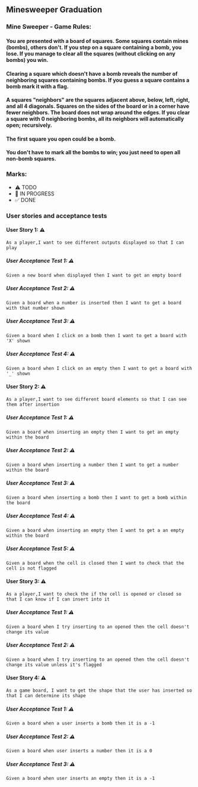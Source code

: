 ## Minesweeper Graduation

### Mine Sweeper - Game Rules:		
#### You are presented with a board of squares. Some squares contain mines (bombs), others don't. If you step on a square containing a bomb, you lose. If you manage to clear all the squares (without clicking on any bombs) you win. 
#### Clearing a square which doesn't have a bomb reveals the number of neighboring squares containing bombs. If you guess a square contains a bomb mark it with a flag. 
#### A squares "neighbors" are the squares adjacent above, below, left, right, and all 4 diagonals. Squares on the sides of the board or in a corner have fewer neighbors. The board does not wrap around the edges. If you clear a square with 0 neighboring bombs, all its neighbors will automatically open; recursively. 
#### The first square you open could be a bomb. 
#### You don't have to mark all the bombs to win; you just need to open all non-bomb squares.

### Marks:
- ⚠ TODO
- 🚧 IN PROGRESS
- ✅ DONE

### User stories and acceptance tests
#### User Story 1: ⚠
```
As a player,I want to see different outputs displayed so that I can play
```
##### User Acceptance Test 1: ⚠
```
Given a new board when displayed then I want to get an empty board
```
##### User Acceptance Test 2: ⚠
```
Given a board when a number is inserted then I want to get a board with that number shown
```
##### User Acceptance Test 3: ⚠
```
Given a board when I click on a bomb then I want to get a board with 'X' shown
```
##### User Acceptance Test 4: ⚠
```
Given a board when I click on an empty then I want to get a board with '_' shown
```
#### User Story 2: ⚠
```
As a player,I want to see different board elements so that I can see them after insertion
```
##### User Acceptance Test 1: ⚠
```
Given a board when inserting an empty then I want to get an empty within the board
```
##### User Acceptance Test 2: ⚠
```
Given a board when inserting a number then I want to get a number within the board
```
##### User Acceptance Test 3: ⚠
```
Given a board when inserting a bomb then I want to get a bomb within the board
```
##### User Acceptance Test 4: ⚠
```
Given a board when inserting an empty then I want to get a an empty within the board
```
##### User Acceptance Test 5: ⚠
```
Given a board when the cell is closed then I want to check that the cell is not flagged
```
#### User Story 3: ⚠
```
As a player,I want to check the if the cell is opened or closed so that I can know if I can insert into it
```
##### User Acceptance Test 1: ⚠
```
Given a board when I try inserting to an opened then the cell doesn't change its value
```
##### User Acceptance Test 2: ⚠
```
Given a board when I try inserting to an opened then the cell doesn't change its value unless it's flagged
```
#### User Story 4: ⚠
```
As a game board, I want to get the shape that the user has inserted so that I can determine its shape
```
##### User Acceptance Test 1: ⚠
```
Given a board when a user inserts a bomb then it is a -1
```
##### User Acceptance Test 2: ⚠
```
Given a board when user inserts a number then it is a 0
```
##### User Acceptance Test 3: ⚠
```
Given a board when user inserts an empty then it is a -1
```